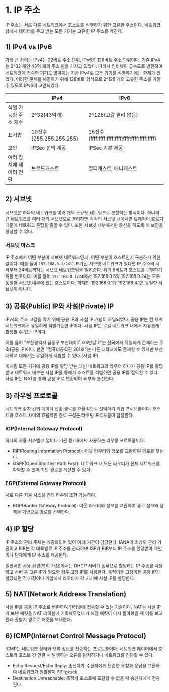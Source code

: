 # 1. IP 주소

IP 주소는 서로 다른 네트워크에서 호스트를 식별하기 위한 고유한 주소이다.
네트워크 상에서 데이터를 주고 받는 모든 기기는 고유한 IP 주소를 가진다.

## 1) IPv4 vs IPv6

가장 큰 차이는 IPv4는 32비트 주소 단위, IPv6은 128비트 주소 단위이다.
기존 IPv4는 2^32 개인 43억 개의 주소 만을 가지고 있었다.
따라서 인터넷이 급속도로 발전하여 네트워크에 접속한 기기도 많아지는 지금 IPv4로 모든 기기를 식별하기에는 한계가 있었다.
이러한 문제를 해결하기 위해 128비트 형식으로 2^128 개의 고유한 주소를 가질 수 있도록 IPv6이 고안되었다.

|               | IPv4                  | IPv6                                          |
|---------------|-----------------------|-----------------------------------------------|
| 식별 가능한 주소 개수  | 2^32(43억개)            | 2^128(고갈 염려 없음)                               |
| 표기법           | 10진수(255.255.255.255) | 16진수(ffff:ffff:ffff:ffff:ffff:ffff:ffff:ffff) |
| 보안            | IPSec 선택 제공           | IPSec 기본 제공                                   |
| 여러 장치에 데이터 전달 | 브로드캐스트                | 멀티캐스트, 애니캐스트                                  |

## 2) 서브넷

서브넷은 하나의 네트워크를 여러 개의 소규모 네트워크로 분할하는 방식이다.
하나의 큰 네트워크를 여러 개의 서브넷으로 분리하면 각각의 서브넷 내에서만 트래픽이 흐르기 때문에 네트워크 혼잡을 줄일 수 있다.
또한 서브넷 내부에서만 통신을 하도록 해 보안을 향상할 수 있다.

### 서브넷 마스크

IP 주소에서 어떤 부분이 서브넷 네트워크인지, 어떤 부분이 호스트인지 구분하기 위한 값이다.
예를 들어 `192.168.0.1/24`로 표기된 서브넷 네트워크가 있다면 IP 주소의 시작부터 24비트까지는 서브넷 네트워크임을 알려준다.
뒤의 8비트가 호스트를 구별하기 위한 번호이다.
예를 들어 `192.168.0.1/24`에서 192.168.0.5와 192.168.0.24는 모두 동일한 서브넷 내부에 있는 호스트이다.
하지만 192.168.0.1과 192.168.4.1은 동일한 서브넷이 아니다.

## 3) 공용(Public) IP와 사설(Private) IP

IPv4의 주소 고갈을 막기 위해 공용 IP와 사설 IP 개념이 도입되었다.
공용 IP는 전 세계 네트워크에서 유일하게 식별가능한 IP이다.
사설 IP는 로컬 네트워크 내에서 자유롭게 할당할 수 있는 IP이다.

예를 들어 "부산광역시 금정구 부산대학로 63번길 2"는 전국에서 유일하게 존재하는 주소(공용 IP)이다.
반면 "컴퓨터공학관 201호"는 다른 대학교에도 존재할 수 있지만 부산대학교 내에서는 유일하게 식별할 수 있다.(사설 IP)

이처럼 모든 기기에 공용 IP를 할당 받는 대신 네트워크의 라우터 하나가 공용 IP를 할당받고 네트워크 내부는 사설 IP를 통해서 호스트를 식별하면 공용 IP를 절약할 수 있다.
사설 IP는 NAT를 통해 공용 IP로 변환되어 외부와 통신한다.

## 3) 라우팅 프로토콜

네트워크 장치 간의 데이터 전송 경로를 효율적으로 선택하기 위한 프로토콜이다.
호스트와 호스트 사이의 효율적인 경로 구성은 라우팅 프로토콜이 담당한다.

### IGP(Internal Gateway Protocol)

하나의 자율 시스템(기업이나 기관 등) 내에서 사용하는 라우팅 프로토콜이다.

- RIP(Routing Information Protocol): 이웃 라우터와 정보를 교환하여 경로를 찾는다.
- OSPF(Open Shortest Path First): 네트워크 내 모든 라우터가 전체 네트워크를 파악할 수 있어 최단 경로를 계산할 수 있다.

### EGP(External Gateway Protocol)

서로 다른 자율 시스템 간의 라우팅 또한 가능하다.

- BGP(Border Gateway Protocol): 이웃 라우터와 정보를 교환하여 경로 정보와 정책을 기반으로 경로를 선택한다.

## 4) IP 할당

IP 주소의 관리 주체는 계층화되어 있어 여러 기관이 담당한다.
IANA가 최상위 관리 기관이고 RIR는 각 대륙별로 IP 주소를 관리하며 ISP가 RIR부터 IP 주소를 할당받아 개인이나 단체에게 IP 주소를 제공한다.

일반적인 사용 환경(특히 가정)에서는 DHCP 서버가 동적으로 할당하는 IP 주소를 사용하고 서버 등 고유 IP가 필요한 경우 고정 IP를 사용한다.
동적이든 고정이든 공용 IP가 할당되면 각 가정이나 기업에서 라우터가 각 기기에 사설 IP를 할당한다.

## 5) NAT(Network Address Translation)

사설 IP를 공용 IP 주소로 변환하여 인터넷에 접속할 수 있는 기술이다.
NAT는 사설 IP가 보낸 패킷을 NAT 테이블에 기록해두었다가 해당 패킷이 다시 돌아왔을 때 이를 보고 원래 출발지 경로로 패킷을 보내준다.

## 6) ICMP(Internet Control Message Protocol)

ICMP는 네트워크 상태와 오류 정보를 전송하는 프로토콜이다.
네트워크 레이어에서 호스트와 호스트 간 연결 시 발생하는 오류를 탐지하거나 네트워크를 진단할 수 있다.

- Echo Request/Echo Reply: 송신자가 수신자에게 단순한 요청과 응답을 교환하여 네트워크가 원할한지 진단gksek.
- Destination Unreachable: 목적지 호스트에 도달할 수 없을 때 송신자에게 전송된다.